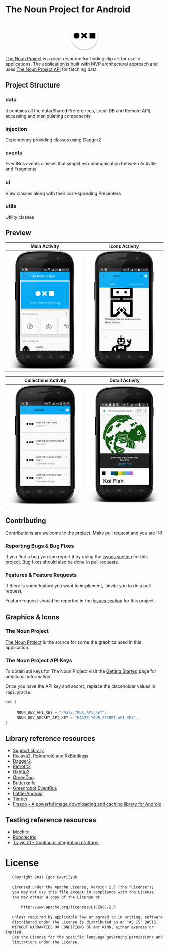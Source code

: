 # The Noun Project for Android 

<p align="center">
  <img src= "art/logo.png" >
</p>

[The Noun Project](https://thenounproject.com) is a great resource for finding clip art for use in applications.
The application is built with MVP architectural approach and uses [The Noun Project API](http://api.thenounproject.com/) for fetching data.

## Project Structure
### data 
It contains all the data(Shared Preferences, Local DB and Remote API) accessing and manipulating components
### injection
Dependency providing classes using Dagger2
### events
EventBus events classes that simplifies communication between Activitie and Fragments
### ui
View classes along with their corresponding Presenters
### utils
Utility classes

## Preview

Main Activity|Icons Activity 
-------------|-----------------
![alt text](art/main.png "Main Activity")  | ![alt text](art/search.png "Search Icons") 


Collections Activity|Detail Activity
-------------|-----------------
![alt text](art/collections.png "Collections") | ![alt text](art/icon_detail.png "Details")  


## Contributing

Contributions are welcome to the project. Make pull request and you are IN!

### Reporting Bugs & Bug Fixes

If you find a bug you can report it by using the [issues section](https://github.com/graviton57/TheNounProject/issues) for this project. Bug fixes should also be done in pull requests.

### Features & Feature Requests

If there is some feature you want to implement, I invite you to do a pull request.

Feature request should be reported in the [issues section](https://github.com/graviton57/TheNounProject/issues) for this project.

## Graphics & Icons

### The Noun Project

[The Noun Project](http://www.thenounproject.com) is the source for some the graphics used in this application.


### The Noun Project API Keys

To obtain api keys for The Noun Project visit the [Getting Started](http://api.thenounproject.com/getting_started.html) page for additional information

Once you have the API key and secret, replace the placeholder values in: `/api.gradle`.
```groovy
ext {
          
     NOUN_DEV_API_KEY = "PASTE_YOUR_API_KEY";
     NOUN_DEV_SECRET_API_KEY = "PASTE_YOUR_SECRET_API_KEY";
}
 ```

## Library reference resources
- [Support library](https://developer.android.com/topic/libraries/support-library/index.html)
- [RxJava2](https://github.com/ReactiveX/RxJava), [RxAndroid](https://github.com/ReactiveX/RxAndroid) and [RxBindings](https://github.com/JakeWharton/RxBinding)
- [Dagger2](https://google.github.io/dagger/)
- [Retrofit2](http://square.github.io/retrofit/)
- [Okhttp3](https://github.com/square/okhttp/)
- [GreenDao](http://greenrobot.org/greendao/)
- [Butterknife](https://github.com/JakeWharton/butterknife)
- [Greenrobot EventBus](http://greenrobot.org/eventbus/)
- [Lottie-Android](https://github.com/airbnb/lottie-android)
- [Timber](https://github.com/JakeWharton/timber)
- [Fresco - A powerful image downloading and caching library for Android](https://github.com/facebook/fresco/)

## Testing reference resources
- [Mockito](http://site.mockito.org/)
- [Robolectric](http://robolectric.org/) 
- [Travis CI - Continuos integration platform](https://travis-ci.org/)


# License
```                                  
   Copyright 2017 Igor Gavrilyuk

   Licensed under the Apache License, Version 2.0 (the "License");
   you may not use this file except in compliance with the License.
   You may obtain a copy of the License at

       http://www.apache.org/licenses/LICENSE-2.0

   Unless required by applicable law or agreed to in writing, software
   distributed under the License is distributed on an "AS IS" BASIS,
   WITHOUT WARRANTIES OR CONDITIONS OF ANY KIND, either express or implied.
   See the License for the specific language governing permissions and
   limitations under the License.
```
